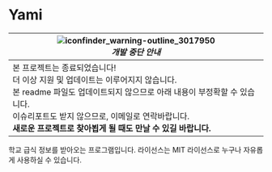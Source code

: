 # Yami

| ![iconfinder_warning-outline_3017950](https://user-images.githubusercontent.com/23215270/65427420-3b490500-de4d-11e9-820c-d62cec792c94.png)<br/>_개발 중단 안내_                                                                                                                        |
| --------------------------------------------------------------------------------------------------------------------------------------------------------------------------------------------------------------------------------------------------------------------------------------- |
| 본 프로젝트는 종료되었습니다!<br/>더 이상 지원 및 업데이트는 이루어지지 않습니다.<br/>본 readme 파일도 업데이트되지 않으므로 아래 내용이 부정확할 수 있습니다.<br/>이슈리포트도 받지 않으므로, 이메일로 연락바랍니다.<br/>**새로운 프로젝트로 찾아뵙게 될 때도 만날 수 있길 바랍니다.** |

학교 급식 정보를 받아오는 프로그램입니다.
라이선스는 MIT 라이선스로 누구나 자유롭게 사용하실 수 있습니다.
